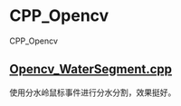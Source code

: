 # CPP_Opencv
CPP_Opencv
## [Opencv_WaterSegment.cpp](https://github.com/hemajun815/tutorial/tree/master/tensorflow)
使用分水岭鼠标事件进行分水分割，效果挺好。
